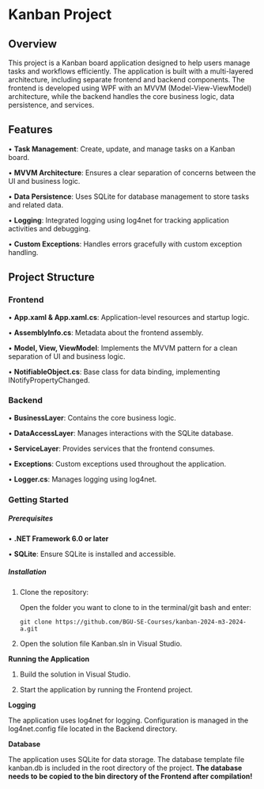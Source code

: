 # **Kanban Project**

## **Overview**

This project is a Kanban board application designed to help users manage tasks and workflows efficiently. The application is built with a multi-layered architecture, including separate frontend and backend components. The frontend is developed using WPF with an MVVM (Model-View-ViewModel) architecture, while the backend handles the core business logic, data persistence, and services.

## **Features**

• **Task Management**: Create, update, and manage tasks on a Kanban board.

• **MVVM Architecture**: Ensures a clear separation of concerns between the UI and business logic.

• **Data Persistence**: Uses SQLite for database management to store tasks and related data.

• **Logging**: Integrated logging using log4net for tracking application activities and debugging.

• **Custom Exceptions**: Handles errors gracefully with custom exception handling.

  
## **Project Structure**

### **Frontend**

• **App.xaml & App.xaml.cs**: Application-level resources and startup logic.

• **AssemblyInfo.cs**: Metadata about the frontend assembly.

• **Model, View, ViewModel**: Implements the MVVM pattern for a clean separation of UI and business logic.

• **NotifiableObject.cs**: Base class for data binding, implementing INotifyPropertyChanged.

  
### **Backend**

• **BusinessLayer**: Contains the core business logic.

• **DataAccessLayer**: Manages interactions with the SQLite database.

• **ServiceLayer**: Provides services that the frontend consumes.

• **Exceptions**: Custom exceptions used throughout the application.

• **Logger.cs**: Manages logging using log4net.

  
### **Getting Started**

##### **Prerequisites**

• **.NET Framework 6.0 or later**

• **SQLite**: Ensure SQLite is installed and accessible.

##### **Installation**

1. Clone the repository:
   
   Open the folder you want to clone to in the terminal/git bash and enter:
   
    `git clone https://github.com/BGU-SE-Courses/kanban-2024-m3-2024-a.git`

3. Open the solution file Kanban.sln in Visual Studio.

  
**Running the Application**

1. Build the solution in Visual Studio.

2. Start the application by running the Frontend project.


**Logging**

The application uses log4net for logging. Configuration is managed in the log4net.config file located in the Backend directory.


**Database**

The application uses SQLite for data storage. The database template file kanban.db is included in the root directory of the project.
**The database needs to be copied to the bin directory of the Frontend after compilation!**

